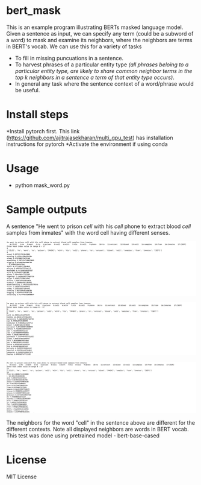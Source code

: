 # bert_mask

This is an example program illustrating BERTs masked language model. 
Given a sentence as input, we can specify any term (could be a subword of a word) to mask and examine its neighbors, where the neighbors are terms in BERT's vocab.
We can use this for a variety of tasks
* To fill in missing puncuations in a sentence. 
* To harvest phrases of a particular entity type _(all phrases beloing to a particular entity type, are likely to share common neighbor terms in the top k neighbors in a sentence a term of that entity type occurs)_. 
* In general any task where the sentence context of a word/phrase would be useful. 

# Install steps
*Install pytorch first. This link (https://github.com/ajitrajasekharan/multi_gpu_test)   has installation instructions for pytorch
*Activate the environment if using conda

# Usage 
* python mask_word.py

# Sample outputs
A sentence "He went to prison _cell_ with his _cell_ phone to extract blood _cell_ samples from inmates" with the word cell having different senses. 

![Output of mask_word.py - 1 of 3](1.png) 

![Output of mask_word.py - 2 of 3](2.png) 

![Output of mask_word.py - 3 of 3](3.png) 

The neighbors for the word "cell" in the sentence above are different for the different contexts. Note all displayed neighbors are words in BERT vocab. This test was done using pretrained model - bert-base-cased


# License

MIT License
